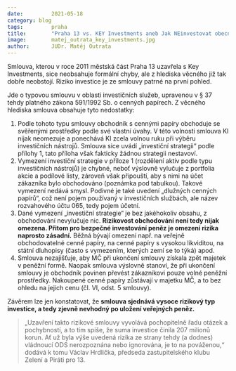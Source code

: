 ```yaml
---
date:         2021-05-18
category: blog
tags:         praha
title:        "Praha 13 vs. KEY Investments aneb Jak NEinvestovat obecní peníze"
image:        matej_outrata_key_investments.jpg
author:       JUDr. Matěj Outrata
---
```


 Smlouva, kterou v roce 2011 městská část Praha 13 uzavřela s Key Investments, sice neobsahuje formální chyby, ale z hlediska věcného již tak dobře neobstojí. Riziko investice je ze smlouvy patrné na první pohled.
 
 Jde o typovou smlouvu v oblasti investičních služeb, upravenou v § 37 tehdy platného zákona 591/1992 Sb. o cenných papírech. Z věcného hlediska smlouva obsahuje tyto nedostatky:
 1. Podle tohoto typu smlouvy obchodník s cennými papíry obchoduje se svěřenými prostředky podle své vlastní úvahy. V této volnosti smlouva KI nijak neomezuje a ponechává KI zcela volnou ruku při výběru investičních nástrojů. Smlouva sice uvádí „investiční strategii“ podle přílohy 1, tato příloha však fakticky žádnou strategii nestavoví.
 2. Vymezení investiční strategie v příloze 1 (rozdělení aktiv podle typu investičních nástrojů) je chybné, neboť výslovně vylučuje z portfolia akcie a podílové listy, zároveň však připouští, aby s nimi na účet zákazníka bylo obchodováno (poznámka pod tabulkou). Takové vymezení nedává smysl. Podivné je také uvedení „dlužných cenných papírů“, což není pojem používaný v investičních službách, ale název rozvahového účtu 065, tedy pojem účetní.
 3. Dané vymezení „investiční strategie“ je bez jakéhokoliv obsahu, z obchodování nevylučuje nic. **Rizikovost obchodování není tedy nijak omezena. Přitom pro bezpečné investování peněz je omezení rizika naprosto zásadní.** Běžná bývají omezení např. na veřejně obchodovatelné cenné papíry, na cenné papíry s vysokou likviditou, na státní dluhopisy (často s vymezením, kterých zemí se to týká) apod.
 4. Smlouva nezajišťuje, aby MČ při ukončení smlouvy získala zpět majetek v peněžní formě. Naopak smlouva výslovně stanoví, že při ukončení smlouvy je obchodník povinen převést zákazníkovi pouze volné peněžní prostředky. Nakoupené cenné papíry zůstávají v majetku MČ, a to bez ohledu na jejich cenu (čl. VI, odst. 5 smlouvy).

Závěrem lze jen konstatovat, že **smlouva sjednává vysoce rizikový typ investice, a tedy zjevně nevhodný po uložení veřejných peněz.**

> „Uzavření takto rizikové smlouvy vyvolává pochopitelně řadu otázek a pochybností, a to tím spíše, že suma investice činila 207 milionů korun. Ať už byla výše uvedená rizika ze strany tehdy (a dodnes) vládnoucí ODS nerozpoznána nebo ignorována, je to na pováženou,“ dodává k tomu Václav Hrdlička, předseda zastupitelského klubu Zelení a Piráti pro 13.
